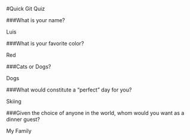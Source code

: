 #Quick Git Quiz

###What is your name?

Luis

###What is your favorite color?

Red

###Cats or Dogs?

Dogs

###What would constitute a “perfect” day for you?

Skiing

###Given the choice of anyone in the world, whom would you want as a dinner guest?

My Family
